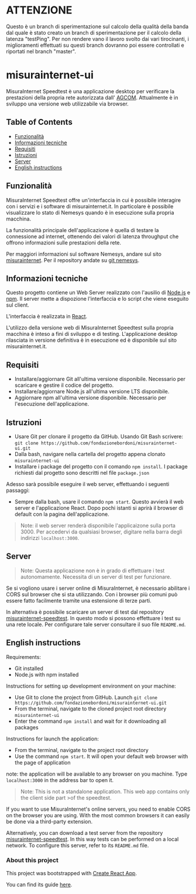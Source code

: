 # ATTENZIONE
Questo è un branch di sperimentazione sul calcolo della qualità della banda dal quale è stato creato un branch di sperimentazione per il calcolo della latenza "testPing".
Per non rendere vano il lavoro svolto dai vari tirocinanti, i miglioramenti effettuati su questi branch dovranno poi essere controllati e riportati nel branch "master".

# misurainternet-ui

MisuraInternet Speedtest è una applicazione desktop per verificare la prestazioni della propria rete autorizzata dall' [AGCOM](https://www.agcom.it/).
Attualmente è in sviluppo una versione web utilizzabile via browser.

## Table of Contents

- [Funzionalità](#Funzionalità)
- [Informazioni tecniche](#Informazioni-tecniche)
- [Requisiti](#Requisiti)
- [Istruzioni](#Istruzioni)
- [Server](#Server)
- [English instructions](#English-instructions)

## Funzionalità

MisuraInternet Speedtest offre un'interfaccia in cui è possibile interagire con
i servizi e i software di misurainternet.it. 
In particolare è possibile visualizzare lo stato di Nemesys quando è in esecuzione sulla propria macchina.

La funzionalità principale dell'applicazione è quella di testare la connessione ad internet, ottenendo dei valori di latenza throughput che offrono informazioni sulle prestazioni della rete.

Per maggiori informazioni sul software Nemesys, andare sul sito [misurainternet](https://www.misurainternet.it/).
Per il repository andate su [git nemesys](https://github.com/fondazionebordoni/nemesys).

## Informazioni tecniche

Questo progetto contiene un Web Server realizzato con l'ausilio di [Node.js](https://nodejs.org/it/) e [npm](https://www.npmjs.com/).
Il server mette a dispozione l'interfaccia e lo script che viene eseguito sul client.

L'interfaccia è realizzata in [React](https://reactjs.org/).

L'utilizzo della versione web di MisuraInternet Speedtest sulla propria macchina è inteso a fini di sviluppo e di testing. 
L'applicazione desktop rilasciata in versione definitiva è in esecuzione ed è disponibile sul sito misurainternet.it. 

## Requisiti

* Installare/aggiornare Git all'ultima versione disponibile. Necessario per scaricare e gestire il codice del progetto.
* Installare/aggiornare Node.js all'ultima versione LTS disponibile.
* Aggiornare npm all'ultima versione disponibile. Necessario per l'esecuzione dell'applicazione.

## Istruzioni

* Usare Git per clonare il progetto da GitHub. Usando Git Bash scrivere:
`git clone https://github.com/fondazionebordoni/misurainternet-ui.git`
* Dalla bash, navigare nella cartella del progetto appena clonato `misurainternet-ui`
* Installare i package del progetto con il comando `npm install`.
  I package richiesti dal progetto sono descritti nel file `package.json`

Adesso sarà possibile eseguire il web server, effettuando i seguenti passaggi:
* Sempre dalla bash, usare il comando `npm start`.
  Questo avvierà il web server e l'applicazione React. Dopo pochi istanti si aprirà il browser di default con la pagina dell'applicazione.

>Note: il web server renderà disponibile l'applicaizone sulla porta 3000.
>Per accedervi da qualsiasi browser, digitare nella barra degli indirizzi `localhost:3000`.

## Server

>Note: Questa applicazione non è in grado di effettuare i test autonomamente.
>Necessita di un server di test per funzionare.

Se si vogliono usare i server online di MisuraInternet, è necessario abilitare i CORS sul browser che si sta utilizzando.
Con i browser più comuni può essere fatto facilmente tramite una estensione di terze parti.

In alternativa è possibile scaricare un server di test dal repository [misurainternet-speedtest](https://github.com/fondazionebordoni/misurainternet-speedtest).
In questo modo si possono effettuare i test su una rete locale.
Per configurare tale server consultare il suo file `README.md`.

## English instructions

Requirements:
- Git installed
- Node.js with npm installed

Instructions for setting up development environment on your machine:

- Use Git to clone the project from GitHub. Launch `git clone https://github.com/fondazionebordoni/misurainternet-ui.git`
- From the terminal, navigate to the cloned project root directory `misurainternet-ui`
- Enter the command `npm install` and wait for it downloading all packages

Instructions for launch the application:
- From the terminal, navigate to the project root directory
- Use the command `npm start`. It will open your default web browser with the page of application

note: the application will be available to any browser on you machine.
Type `localhost:3000` in the address bar to open it.

>Note: This is not a standalone application. This web app contains only the client side part >of the speedtest.

If you want to use MisuraInternet's online servers, you need to enable CORS on the browser you are using.
With the most common browsers it can easily be done via a third-party extension.

Alternatively, you can download a test server from the repository [misurainternet-speedtest](https://github.com/fondazionebordoni/misurainternet-speedtest).
In this way tests can be performed on a local network.
To configure this server, refer to its `README.md` file.

### About this project

This project was bootstrapped with [Create React App](https://github.com/facebookincubator/create-react-app).

You can find its guide [here](https://github.com/facebookincubator/create-react-app/blob/master/packages/react-scripts/template/README.md).